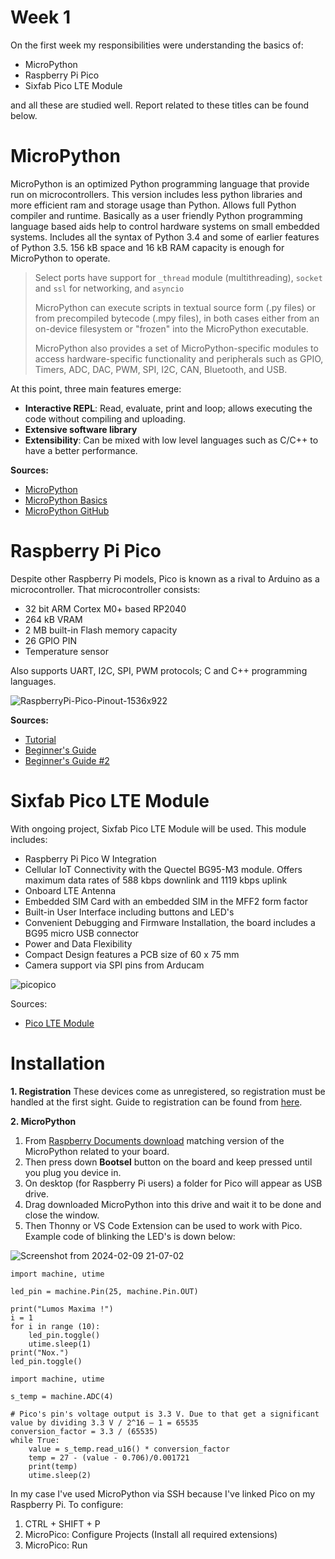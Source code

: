 # Week 1

On the first week my responsibilities were understanding the basics of:
-   MicroPython
-   Raspberry Pi Pico
-   Sixfab Pico LTE Module

and all these are studied well. Report related to these titles can be found below.


# MicroPython
MicroPython is an optimized Python programming language that provide run on microcontrollers. This version includes less python libraries and more efficient ram and storage usage than Python. Allows full Python compiler and runtime. Basically as a user friendly Python programming language based aids help to control hardware systems on small embedded systems. Includes all the syntax of Python 3.4 and some of earlier features of Python 3.5. 156 kB space and 16 kB RAM capacity is enough for MicroPython to operate.

> Select ports have support for `_thread` module (multithreading), `socket` and `ssl` for networking, and `asyncio`
>
> MicroPython can execute scripts in textual source form (.py files) or from precompiled bytecode (.mpy files), in both cases either from an on-device filesystem or "frozen" into the MicroPython executable.
> 
> MicroPython also provides a set of MicroPython-specific modules to access hardware-specific functionality and peripherals such as GPIO, Timers, ADC, DAC, PWM, SPI, I2C, CAN, Bluetooth, and USB.

At this point, three main features emerge:

 - **Interactive REPL**: Read, evaluate, print and loop; allows executing the code without compiling and uploading.
 - **Extensive software library**
 - **Extensibility**: Can be mixed with low level languages such as C/C++ to have a better performance.

**Sources:**
 - [MicroPython](https://micropython.org/)
 - [MicroPython Basics](https://www.digikey.com/en/maker/projects/micropython-basics-what-is-micropython/1f60afd88e6b44c0beb0784063f664fc)
 - [MicroPython GitHub](https://github.com/micropython/micropython)


# Raspberry Pi Pico
Despite other Raspberry Pi models, Pico is known as a rival to Arduino as a microcontroller. That microcontroller consists:

 - 32 bit ARM Cortex M0+ based RP2040 
 - 264 kB VRAM
 - 2 MB built-in Flash memory capacity
 - 26 GPIO PIN
 - Temperature sensor

Also supports UART, I2C, SPI, PWM protocols; C and C++ programming languages.

![RaspberryPi-Pico-Pinout-1536x922](https://github.com/mnyilmaz/Embedded-Linux/assets/68549106/d08d4e1a-7197-4370-bda5-b8af237ea154)

**Sources:**
 - [Tutorial](https://randomnerdtutorials.com/raspberry-pi-pico-vs-code-micropython/#:~:text=If%20you%20like%20to%20program,simpler%20IDEs%2C%20like%20Thonny%20IDE.)
 - [Beginner's Guide](https://maker.robotistan.com/raspberry-pi-pico/)
 - [Beginner's Guide #2](https://omerfarukyildiz.com/raspberry-pi-pico-nedir/)


# Sixfab Pico LTE Module
With ongoing project,  Sixfab Pico LTE Module will be used. This module includes:

-   Raspberry Pi Pico W Integration
-   Cellular IoT Connectivity with the Quectel BG95-M3 module. Offers maximum data rates of 588 kbps downlink and 1119 kbps uplink
-   Onboard LTE Antenna
-   Embedded SIM Card with an embedded SIM in the MFF2 form factor
-   Built-in User Interface including buttons and LED's
-   Convenient Debugging and Firmware Installation, the board includes a BG95 micro USB connector
-   Power and Data Flexibility
-   Compact Design features a PCB size of 60 x 75 mm
-   Camera support via SPI pins from Arducam
   
![picopico](https://github.com/mnyilmaz/Embedded-Linux/assets/68549106/985ebc82-60df-4b75-a25b-57e6ba458e48)

Sources:

 - [Pico LTE Module](https://docs.sixfab.com/docs/sixfab-pico-lte-introduction)


# Installation
**1. Registration**
These devices come as unregistered, so registration must be handled at the first sight. Guide to registration can be found from [here](https://docs.sixfab.com/docs/sixfab-pico-lte-getting-started).

**2. MicroPython**
1. From [Raspberry Documents download](https://www.raspberrypi.com/documentation/microcontrollers/micropython.html) matching version of the MicroPython related to your board. 
2. Then press down **Bootsel** button on the board and keep pressed until you plug you device in. 
3. On desktop (for Raspberry Pi users) a folder for Pico will appear as USB drive. 
4. Drag downloaded MicroPython into this drive and wait it to be done and close the window. 
5. Then Thonny or VS Code Extension can be used to work with Pico. Example code of blinking the LED's is down below:

![Screenshot from 2024-02-09 21-07-02](https://github.com/mnyilmaz/Embedded-Linux/assets/68549106/43564a98-7234-4d52-841b-4b97597b793b)

```
import machine, utime

led_pin = machine.Pin(25, machine.Pin.OUT)

print("Lumos Maxima !")
i = 1
for i in range (10):
    led_pin.toggle()
    utime.sleep(1) 
print("Nox.")
led_pin.toggle()
```
```
import machine, utime

s_temp = machine.ADC(4)

# Pico's pin's voltage output is 3.3 V. Due to that get a significant value by dividing 3.3 V / 2^16 – 1 = 65535
conversion_factor = 3.3 / (65535)
while True:
    value = s_temp.read_u16() * conversion_factor
    temp = 27 - (value - 0.706)/0.001721
    print(temp)
    utime.sleep(2)
```

In my case I've used MicroPython via SSH because I've linked Pico on my Raspberry Pi. To configure:
1. CTRL + SHIFT + P
2. MicroPico: Configure Projects (Install all required extensions)
3. MicroPico: Run
